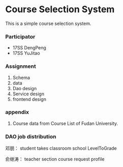 # Course Selection System 
 This is a simple course selection system.

### Participator 
* 17SS DengPeng
* 17SS YuJitao

### Assignment 

1. Schema
2. data
3. Dao design
4. Service design
5. frontend design



### appendix
 1. Course data from Course List of Fudan University. 
 
### DAO job distribution
邓朋：
student
takes
classroom
school
LevelToGrade


俞继涛：
teacher
section
course
request
profile

 